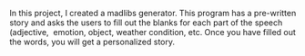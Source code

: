 In this project, I created a madlibs generator. This program has a pre-written story and asks the users to fill out the blanks for each part of the speech (adjective, 
emotion, object, weather condition, etc. Once you have filled out the words, you will get a personalized story.
